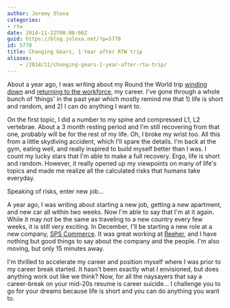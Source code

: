```yaml
---
author: Jeremy Olexa
categories:
- rtw
date: 2014-11-22T00:00:00Z
guid: https://blog.jolexa.net/?p=5778
id: 5778
title: Changing Gears, 1 Year after RTW trip
aliases:
    - /2014/11/changing-gears-1-year-after-rtw-trip/
---
```


About a year ago, I was writing about my Round the World trip [winding down][1] and [returning to the workforce][2], my career. I've gone through a whole bunch of &#8216;things' in the past year which mostly remind me that 1) life is short and random, and 2) I can do anything I want to.

On the first topic, I did a number to my spine and compressed L1, L2 vertebrae. About a 3 month resting period and I'm still recovering from that one, probably will be for the rest of my life. Oh, I broke my wrist too. All this from a little skydiving accident, which I'll spare the details. I'm back at the gym, eating well, and really inspired to build myself better than I was. I count my lucky stars that I'm able to make a full recovery. Ergo, life is short and random. However, it really opened up my viewpoints on many of life's topics and made me realize all the calculated risks that humans take everyday.

Speaking of risks, enter new job&#8230;

A year ago, I was writing about starting a new job, getting a new apartment, and new car all within two weeks. Now I'm able to say that I'm at it again. While it may not be the same as traveling to a new country every few weeks, it is still very exciting. In December, I'll be starting a new role at a new company, [SPS Commerce][3]. It was great working at [Reeher][4], and I have nothing but good things to say about the company and the people. I'm also moving, but only 15 minutes away.

I'm thrilled to accelerate my career and position myself where I was prior to my career break started. It hasn't been exactly what I envisioned, but does anything work out like we think? Now, for all the naysayers that say a career-break on your mid-20s resume is career suicide&#8230; I challenge you to go for your dreams because life is short and you can do anything you want to.

 [1]: https://blog.jolexa.net/2013/12/japan-dec-2013-rtw-trip-concluded/
 [2]: https://blog.jolexa.net/2013/12/rtw-recapreentering-faq/
 [3]: http://www.spscommerce.com/
 [4]: https://www.reeher.com/
